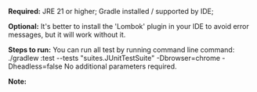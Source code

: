 **Required:**
JRE 21 or higher;
Gradle installed / supported by IDE;

**Optional:**
It's better to install the 'Lombok' plugin in your IDE to avoid error messages, but it will work without it.

**Steps to run:**
You can run all test by running command line command:   ./gradlew :test --tests "suites.JUnitTestSuite" -Dbrowser=chrome 
-Dheadless=false
No additional parameters required.

**Note:**